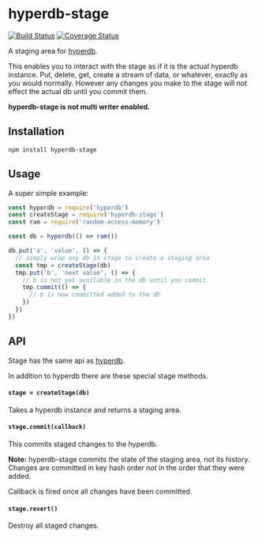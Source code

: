 # hyperdb-stage

[![Build Status](https://travis-ci.org/e-e-e/hyperdb-stage.svg?branch=master)](https://travis-ci.org/e-e-e/hyperdb-stage) [![Coverage Status](https://coveralls.io/repos/github/e-e-e/hyperdb-stage/badge.svg?branch=master)](https://coveralls.io/github/e-e-e/hyperdb-stage?branch=master)

A staging area for [hyperdb](https://github.com/mafintosh/hyperdb).

This enables you to interact with the stage as if it is the actual hyperdb instance. Put, delete, get, create a stream of data, or whatever, exactly as you would normally. However any changes you make to the stage will not effect the actual db until you commit them.

**hyperdb-stage is not multi writer enabled.**

## Installation

```
npm install hyperdb-stage
```

## Usage

A super simple example:

```js
const hyperdb = require('hyperdb')
const createStage = require('hyperdb-stage')
const ram = require('random-access-memory')

const db = hyperdb(() => ram())

db.put('a', 'value', () => {
  // simply wrap any db in stage to create a staging area
  const tmp = createStage(db)
  tmp.put('b', 'next value', () => {
    // b is not yet available in the db until you commit
    tmp.commit(() => {
      // b is now committed added to the db
    })
  })
})
```

## API

Stage has the same api as [hyperdb](https://github.com/mafintosh/hyperdb#api).

In addition to hyperdb there are these special stage methods.

#### `stage = createStage(db)`

Takes a hyperdb instance and returns a staging area.

#### `stage.commit(callback)`

This commits staged changes to the hyperdb.

**Note:** hyperdb-stage commits the state of the staging area, not its history. Changes are committed in key hash order *not* in the order that they were added. 

Callback is fired once all changes have been committed.

#### `stage.revert()`

Destroy all staged changes.

